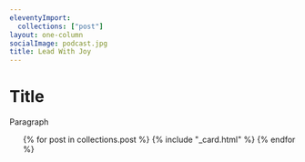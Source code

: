 ```yaml
---
eleventyImport:
  collections: ["post"]
layout: one-column
socialImage: podcast.jpg
title: Lead With Joy
---
```


# Title

Paragraph

<ul>
  {% for post in collections.post %}
    {% include "_card.html" %}
  {% endfor %}
</ul>
